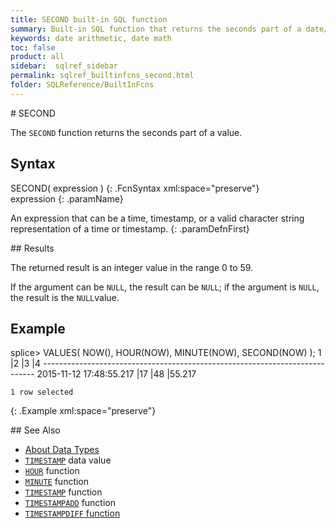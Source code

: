 ```yaml
---
title: SECOND built-in SQL function
summary: Built-in SQL function that returns the seconds part of a date/time value
keywords: date arithmetic, date math
toc: false
product: all
sidebar:  sqlref_sidebar
permalink: sqlref_builtinfcns_second.html
folder: SQLReference/BuiltInFcns
---
```

<section>
<div class="TopicContent" data-swiftype-index="true" markdown="1">
# SECOND

The `SECOND` function returns the seconds part of a value.

## Syntax

<div class="fcnWrapperWide" markdown="1">
    SECOND( expression )
{: .FcnSyntax xml:space="preserve"}
</div>

<div class="paramList" markdown="1">
expression
{: .paramName}

An expression that can be a time, timestamp, or a valid character string representation of a time or timestamp.
{: .paramDefnFirst}

</div>
## Results

The returned result is an integer value in the range 0 to 59.

If the argument can be `NULL`, the result can be `NULL`; if the argument
is `NULL`, the result is the `NULL`value.

## Example

<div class="preWrapper" markdown="1">
    splice> VALUES( NOW(), HOUR(NOW), MINUTE(NOW), SECOND(NOW) );
    1                            |2          |3          |4
    ----------------------------------------------------------------------------
    2015-11-12 17:48:55.217      |17         |48         |55.217

    1 row selected
{: .Example xml:space="preserve"}

</div>
## See Also

* [About Data Types](sqlref_datatypes_numerictypes.html)
* [`TIMESTAMP`](sqlref_builtinfcns_timestamp.html) data value
* [`HOUR`](sqlref_builtinfcns_hour.html) function
* [`MINUTE`](sqlref_builtinfcns_minute.html) function
* [`TIMESTAMP`](sqlref_builtinfcns_timestamp.html) function
* [`TIMESTAMPADD`](sqlref_builtinfcns_timestampadd.html) function
* [`TIMESTAMPDIFF` function](sqlref_builtinfcns_timestampdiff.html)

</div>
</section>
